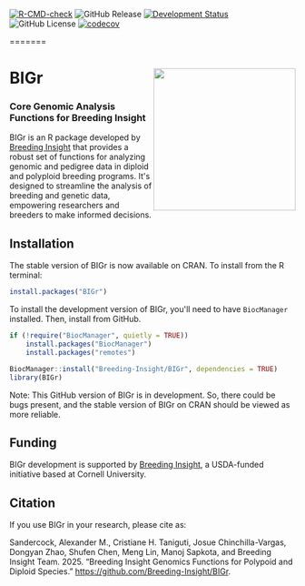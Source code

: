 <!-- badges: start -->
[![R-CMD-check](https://github.com/Breeding-Insight/BIGr/workflows/R-CMD-check/badge.svg)](https://github.com/Breeding-Insight/BIGr/actions)
![GitHub Release](https://img.shields.io/github/v/release/Breeding-Insight/BIGr)
[![Development Status](https://img.shields.io/badge/development-active-blue.svg)](https://img.shields.io/badge/development-active-blue.svg)
![GitHub License](https://img.shields.io/github/license/Breeding-Insight/BIGr)
[![codecov](https://app.codecov.io/gh/Breeding-Insight/BIGr/graph/badge.svg?token=PJUZMRN1NF)](https://app.codecov.io/gh/Breeding-Insight/BIGr)


<!-- badges: end -->

=======
# BIGr <img src="https://github.com/user-attachments/assets/2168c801-fcee-4999-b04e-f7b01fed9cfa" align="right" width="250"/>


### Core Genomic Analysis Functions for Breeding Insight

</div>

BIGr is an R package developed by [Breeding Insight](https://breedinginsight.org/) that provides a robust set of functions for analyzing genomic and pedigree data in diploid and polyploid breeding programs. It's designed to streamline the analysis of breeding and genetic data, empowering researchers and breeders to make informed decisions.

## Installation

The stable version of BIGr is now available on CRAN. To install from the R terminal:
```R
install.packages("BIGr")
```


To install the development version of BIGr, you'll need to have `BiocManager` installed. Then, install from GitHub.
```R
if (!require("BiocManager", quietly = TRUE))
    install.packages("BiocManager")
    install.packages("remotes")

BiocManager::install("Breeding-Insight/BIGr", dependencies = TRUE)
library(BIGr)
```
Note: This GitHub version of BIGr is in development. So, there could be bugs present, and the stable version of BIGr on CRAN should be viewed as more reliable.

## Funding

BIGr development is supported by [Breeding Insight](https://breedinginsight.org/), a USDA-funded initiative based at Cornell University.

## Citation

If you use BIGr in your research, please cite as:

Sandercock, Alexander M., Cristiane H. Taniguti, Josue Chinchilla-Vargas, Dongyan Zhao, Shufen Chen, Meng Lin, Manoj Sapkota, and Breeding Insight Team. 2025. “Breeding Insight Genomics Functions for Polypoid and Diploid Species.” https://github.com/Breeding-Insight/BIGr.

